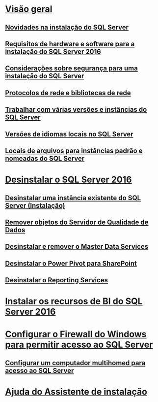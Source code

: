 # [Visão geral](planning-a-sql-server-installation.md)  
## [Novidades na instalação do SQL Server](what-s-new-in-sql-server-installation.md)  
## [Requisitos de hardware e software para a instalação do SQL Server 2016](hardware-and-software-requirements-for-installing-sql-server.md)  
## [Considerações sobre segurança para uma instalação do SQL Server](security-considerations-for-a-sql-server-installation.md)  
## [Protocolos de rede e bibliotecas de rede](network-protocols-and-network-libraries.md)  
## [Trabalhar com várias versões e instâncias do SQL Server](work-with-multiple-versions-and-instances-of-sql-server.md)  
## [Versões de idiomas locais no SQL Server](local-language-versions-in-sql-server.md)  
## [Locais de arquivos para instâncias padrão e nomeadas do SQL Server](file-locations-for-default-and-named-instances-of-sql-server.md)  
# [Desinstalar o SQL Server 2016](uninstall-sql-server.md)  
## [Desinstalar uma instância existente do SQL Server (Instalação)](uninstall-an-existing-instance-of-sql-server-setup.md)  
## [Remover objetos do Servidor de Qualidade de Dados](remove-data-quality-server-objects.md)  
## [Desinstalar e remover o Master Data Services](uninstall-and-remove-master-data-services.md)  
## [Desinstalar o Power Pivot para SharePoint](uninstall-power-pivot-for-sharepoint.md)  
## [Desinstalar o Reporting Services](uninstall-reporting-services.md)  
# [Instalar os recursos de BI do SQL Server 2016](install-sql-server-business-intelligence-features.md)
# [Configurar o Firewall do Windows para permitir acesso ao SQL Server](configure-the-windows-firewall-to-allow-sql-server-access.md)  
## [Configurar um computador multihomed para acesso ao SQL Server](configure-a-multi-homed-computer-for-sql-server-access.md)  
# [Ajuda do Assistente de instalação](instance-configuration.md)
